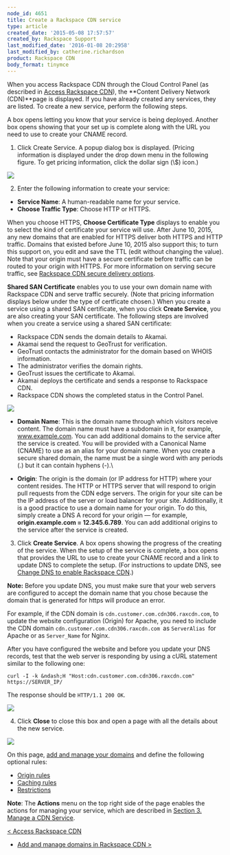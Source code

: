 ```yaml
---
node_id: 4651
title: Create a Rackspace CDN service
type: article
created_date: '2015-05-08 17:57:57'
created_by: Rackspace Support
last_modified_date: '2016-01-08 20:2958'
last_modified_by: catherine.richardson
product: Rackspace CDN
body_format: tinymce
---
```


When you access Rackspace CDN through the Cloud Control Panel (as
described in [Access Rackspace
CDN](https://www.rackspace.com/knowledge_center/article/access-rackspace-cdn)),
the **Content Delivery Network (CDN)**page is displayed. If you have
already created any services, they are listed. To create a new service,
perform the following steps.

A box opens letting you know that your service is being deployed.
Another box opens showing that your set up is complete along with the
URL you need to use to create your CNAME record.

1. Click Create Service. A popup dialog box is displayed. (Pricing
information is displayed under the drop down menu in the following
figure. To get pricing information, click the dollar sign (\\\$) icon.)

![](/knowledge_center/sites/default/files/field/image/Screen%20Shot%202015-12-15%20at%201.29.00%20PM.png)  
 

2. Enter the following information to create your service:

-   **Service Name**: A human-readable name for your service.
-   **Choose Traffic Type**: Choose HTTP or HTTPS.

When you choose HTTPS, **Choose Certificate Type** displays to enable
you to select the kind of certificate your service will use. After June
10, 2015, any new domains that are enabled for HTTPS deliver both HTTPS
and HTTP traffic. Domains that existed before June 10, 2015 also support
this; to turn this support on, you edit and save the TTL (edit without
changing the value). Note that your origin must have a secure
certificate before traffic can be routed to your origin with HTTPS. For
more information on serving secure traffic, see [Rackspace CDN secure
delivery
options](https://admin.rackspace.com/knowledge_center/article/rackspace-cdn-secure-delivery-options).

**Shared SAN Certificate** enables you to use your own domain name with
Rackspace CDN and serve traffic securely. (Note that pricing information
displays below under the type of certficate chosen.) When you create a
service using a shared SAN certificate, when you click **Create
Service**, you are also creating your SAN certificate. The following
steps are involved when you create a service using a shared SAN
certificate:

-   Rackspace CDN sends the domain details to Akamai.
-   Akamai send the request to GeoTrust for verification.
-   GeoTrust contacts the administrator for the domain based on WHOIS
    information.
-   The administrator verifies the domain rights.
-   GeoTrust issues the certificate to Akamai.
-   Akamai deploys the certificate and sends a response to Rackspace
    CDN.
-   Rackspace CDN shows the completed status in the Control Panel.

![](/knowledge_center/sites/default/files/field/image/Screen%20Shot%202015-12-16%20at%201.34.40%20PM.png)

-   **Domain Name**: This is the domain name through which visitors
    receive content. The domain name must have a subdomain in it, for
    example, www.example.com. You can add additional domains to the
    service after the service is created. You will be provided with a
    Canonical Name (CNAME) to use as an alias for your domain name. When
    you create a secure shared domain, the name must be a single word
    with any periods (.) but it can contain hyphens (-).\
      
-   **Origin**: The origin is the domain (or IP address for HTTP) where
    your content resides. The HTTP or HTTPS server that will respond to
    origin pull requests from the CDN edge servers. The origin for your
    site can be the IP address of the server or load balancer for your
    site. Additionally, it is a good practice to use a domain name for
    your origin. To do this, simply create a DNS A record for your
    origin &mdash; for example, **origin.example.com = 12.345.6.789**. You can
    add additional origins to the service after the service is created.
     

3.  Click **Create Service**. A box opens showing the progress of the
creating of the service. When the setup of the service is complete, a
box opens that provides the URL to use to create your CNAME record and a
link to update DNS to complete the setup. (For instructions to update
DNS, see [Change DNS to enable Rackspace
CDN](http://www.rackspace.com/knowledge_center/article/change-dns-to-enable-rackspace-cdn).)

**Note:** Before you update DNS, you must make sure that your web
servers are configured to accept the domain name that you chose because
the domain that is generated for https will produce an error. 

For example, if the CDN domain is `cdn.customer.com.cdn306.raxcdn.com`,
to update the website configuration (Origin) for Apache, you need to
include the CDN domain `cdn.customer.com.cdn306.raxcdn.com `as
`ServerAlias `for Apache or as `Server_Name` for Nginx.

After you have configured the website and before you update your DNS
records, test that the web server is responding by using a cURL
statement similar to the following one:

    curl -I -k &ndash;H "Host:cdn.customer.com.cdn306.raxcdn.com" https://SERVER_IP/

The response should be `HTTP/1.1 200 OK`.

![](/knowledge_center/sites/default/files/field/image/Screen%20Shot%202015-07-14%20at%203.54.30%20PM.png)   

4.  Click **Close** to close this box and open a page with all the
details about the new service.

![](/knowledge_center/sites/default/files/field/image/Screen%20Shot%202015-12-16%20at%201.43.03%20PM.png)

On this page, [add and manage your
domains](https://www.rackspace.com/knowledge_center/article/add-and-manage-domains-in-rackspace-cdn)
and define the following optional rules:

-   [Origin
    rules](https://www.rackspace.com/knowledge_center/article/work-with-origins-and-origin-rules-in-rackspace-cdn)
-   [Caching
    rules](https://www.rackspace.com/knowledge_center/article/create-and-manage-caching-rules-in-rackspace-cdn)
-   [Restrictions](https://www.rackspace.com/knowledge_center/article/create-and-manage-restrictions-in-rackspace-cdn)

**Note**: The **Actions** menu on the top right side of the page enables
the actions for managing your service, which are described in [Section
3. Manage a CDN
Service](https://www.rackspace.com/knowledge_center/article/rackspace-cdn-user-guide).

[\< Access Rackspace
CDN](https://www.rackspace.com/knowledge_center/article/access-rackspace-cdn)   
-    [Add and manage domains in Rackspace CDN
\>](https://www.rackspace.com/knowledge_center/article/add-and-manage-domains-in-rackspace-cdn)

 

